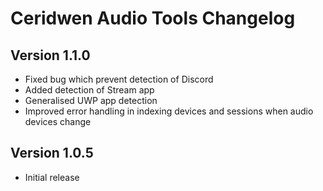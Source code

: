 # Ceridwen Audio Tools Changelog

## Version 1.1.0

- Fixed bug which prevent detection of Discord
- Added detection of Stream app
- Generalised UWP app detection
- Improved error handling in indexing devices and sessions when audio devices change

## Version 1.0.5

- Initial release